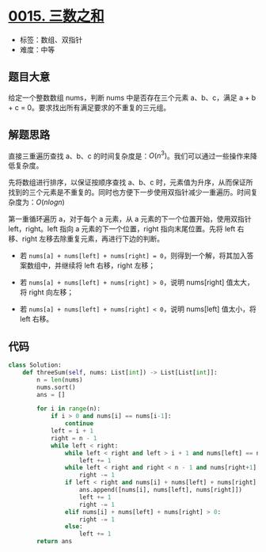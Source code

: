 # [0015. 三数之和](https://leetcode-cn.com/problems/3sum/)

- 标签：数组、双指针
- 难度：中等

## 题目大意

给定一个整数数组 nums，判断 nums 中是否存在三个元素 a、b、c，满足 a + b + c = 0。要求找出所有满足要求的不重复的三元组。

## 解题思路

直接三重遍历查找 a、b、c 的时间复杂度是：$O(n^3)$。我们可以通过一些操作来降低复杂度。

先将数组进行排序，以保证按顺序查找 a、b、c 时，元素值为升序，从而保证所找到的三个元素是不重复的。同时也方便下一步使用双指针减少一重遍历。时间复杂度为：$O(nlogn)$

第一重循环遍历 a，对于每个 a 元素，从 a 元素的下一个位置开始，使用双指针 left，right。left 指向 a 元素的下一个位置，right 指向末尾位置。先将 left 右移、right 左移去除重复元素，再进行下边的判断。

- 若 `nums[a] + nums[left] + nums[right] = 0`，则得到一个解，将其加入答案数组中，并继续将 left 右移，right 左移；

- 若 `nums[a] + nums[left] + nums[right] > 0`，说明 nums[right] 值太大，将 right 向左移；
- 若 `nums[a] + nums[left] + nums[right] < 0`，说明 nums[left] 值太小，将 left 右移。

## 代码

```Python
class Solution:
    def threeSum(self, nums: List[int]) -> List[List[int]]:
        n = len(nums)
        nums.sort()
        ans = []

        for i in range(n):
            if i > 0 and nums[i] == nums[i-1]:
                continue
            left = i + 1
            right = n - 1
            while left < right:
                while left < right and left > i + 1 and nums[left] == nums[left-1]:
                    left += 1
                while left < right and right < n - 1 and nums[right+1] == nums[right]:
                    right -= 1
                if left < right and nums[i] + nums[left] + nums[right] == 0:
                    ans.append([nums[i], nums[left], nums[right]])
                    left += 1
                    right -= 1
                elif nums[i] + nums[left] + nums[right] > 0:
                    right -= 1
                else:
                    left += 1
        return ans
```

